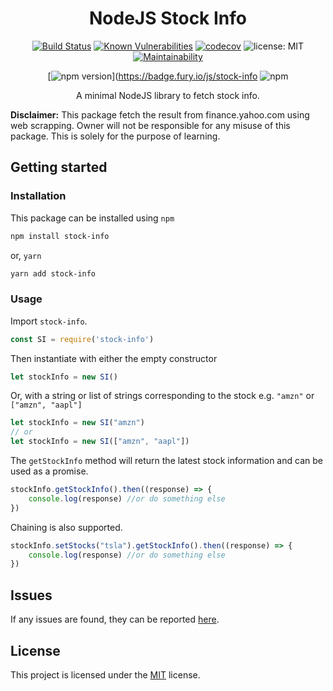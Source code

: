 <div align="center">
<h1>NodeJS Stock Info</h1>

[![Build Status](https://travis-ci.com/paul-shuvo/nodejs-stock-info.svg?branch=main)](https://travis-ci.com/paul-shuvo/nodejs-stock-info) [![Known Vulnerabilities](https://snyk.io/test/github/paul-shuvo/nodejs-stock-info/badge.svg?targetFile=package.json)](https://snyk.io/test/github/paul-shuvo/nodejs-stock-info?targetFile=package.json) [![codecov](https://codecov.io/gh/paul-shuvo/nodejs-stock-info/branch/main/graph/badge.svg)](https://codecov.io/gh/paul-shuvo/nodejs-stock-info)
 ![license: MIT](https://img.shields.io/npm/l/vue.svg) [![Maintainability](https://api.codeclimate.com/v1/badges/b512e403dfc172ee3b0d/maintainability)](https://codeclimate.com/github/paul-shuvo/nodejs-stock-info/maintainability) 
 
 [![npm version](https://badge.fury.io/js/stock-info.svg)](https://badge.fury.io/js/stock-info ![npm](https://img.shields.io/npm/dm/stock-info)

<p>A minimal NodeJS library to fetch stock info.</p>
</div>

__Disclaimer:__ This package fetch the result from finance.yahoo.com using web scrapping. Owner will not be responsible for any misuse of this package. This is solely for the purpose of learning.

## Getting started

### Installation

This package can be installed using `npm`

```bash
npm install stock-info
```

or, `yarn`

```bash
yarn add stock-info
```

### Usage

Import `stock-info`.

```javascript
const SI = require('stock-info')
```

Then instantiate with either the empty constructor

```javascript
let stockInfo = new SI()
```

Or, with a string or list of strings corresponding to the stock e.g. `"amzn"` or `["amzn", "aapl"]`

```javascript
let stockInfo = new SI("amzn")
// or
let stockInfo = new SI(["amzn", "aapl"])
```

The `getStockInfo` method will return the latest stock information and can be used as a promise.

```javascript
stockInfo.getStockInfo().then((response) => {
    console.log(response) //or do something else
})
```

Chaining is also supported.

```javascript
stockInfo.setStocks("tsla").getStockInfo().then((response) => {
    console.log(response) //or do something else
})
```



## Issues

If any issues are found, they can be reported [here](https://github.com/paul-shuvo/nodejs-stock-info/issues).

## License

This project is licensed under the [MIT](LICENSE) license.
